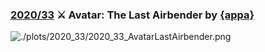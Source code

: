 ### [2020/33](https://github.com/Z3tt/TidyTuesday/tree/master/R/2020_33_AvatarLastAirbender.Rmd) ⚔️ Avatar: The Last Airbender by [{appa}](https://github.com/averyrobbins1/appa)

![./plots/2020_33/2020_33_AvatarLastAirbender.png](https://raw.githubusercontent.com/Z3tt/TidyTuesday/master/plots/2020_33/2020_33_AvatarLastAirbender.png)
